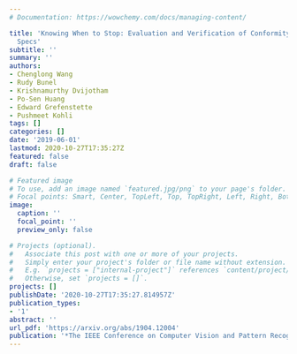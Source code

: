 ```yaml
---
# Documentation: https://wowchemy.com/docs/managing-content/

title: 'Knowing When to Stop: Evaluation and Verification of Conformity to Output-size
  Specs'
subtitle: ''
summary: ''
authors:
- Chenglong Wang
- Rudy Bunel
- Krishnamurthy Dvijotham
- Po-Sen Huang
- Edward Grefenstette
- Pushmeet Kohli
tags: []
categories: []
date: '2019-06-01'
lastmod: 2020-10-27T17:35:27Z
featured: false
draft: false

# Featured image
# To use, add an image named `featured.jpg/png` to your page's folder.
# Focal points: Smart, Center, TopLeft, Top, TopRight, Left, Right, BottomLeft, Bottom, BottomRight.
image:
  caption: ''
  focal_point: ''
  preview_only: false

# Projects (optional).
#   Associate this post with one or more of your projects.
#   Simply enter your project's folder or file name without extension.
#   E.g. `projects = ["internal-project"]` references `content/project/deep-learning/index.md`.
#   Otherwise, set `projects = []`.
projects: []
publishDate: '2020-10-27T17:35:27.814957Z'
publication_types:
- '1'
abstract: ''
url_pdf: 'https://arxiv.org/abs/1904.12004'
publication: '*The IEEE Conference on Computer Vision and Pattern Recognition (CVPR)*'
---
```

